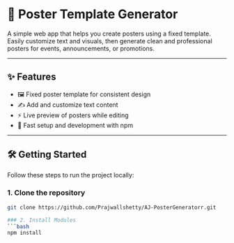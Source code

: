 # 🎨 Poster Template Generator

A simple web app that helps you create posters using a fixed template.  
Easily customize text and visuals, then generate clean and professional posters for events, announcements, or promotions.

---

## ✨ Features
- 🖼️ Fixed poster template for consistent design  
- ✍️ Add and customize text content  
- ⚡ Live preview of posters while editing  
- 🚀 Fast setup and development with npm  

---

## 🛠️ Getting Started

Follow these steps to run the project locally:

### 1. Clone the repository
```bash
git clone https://github.com/Prajwallshetty/AJ-PosterGeneratorr.git

### 2. Install Modules
```bash
npm install